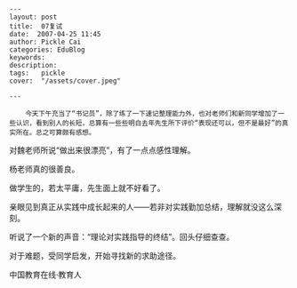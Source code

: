 
    ---
    layout: post  
    title:  07复试  
    date:  2007-04-25 11:45  
    author: Pickle Cai  
    categories: EduBlog  
    keywords: 
    description:   
    tags:	pickle   
    cover:  "/assets/cover.jpeg"  

    ---  
    
        今天下午充当了“书记员”，除了练了一下速记整理能力外，也对老师们和新同学增加了一些认识，看到别人的长短，总算有一些些明白去年先生所下评价“表现还可以，但不是最好”的真实所在。总之可算颇有感想。





对魏老师所说“做出来很漂亮”，有了一点点感性理解。 

杨老师真的很善良。 



做学生的，若太平庸，先生面上就不好看了。





亲眼见到真正从实践中成长起来的人——若非对实践勤加总结，理解就没这么深刻。





听说了一个新的声音：“理论对实践指导的终结”。回头仔细查查。





对于难题，受同学启发，开始寻找新的求助途径。



 



		    
 中国教育在线·教育人

